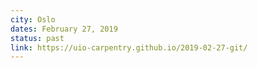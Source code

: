 ```yaml
---
city: Oslo
dates: February 27, 2019
status: past
link: https://uio-carpentry.github.io/2019-02-27-git/
---
```

